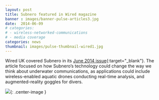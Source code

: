 ```yaml
---
layout: post
title: Subnero featured in Wired magazine
banner : images/banner-pulse-articles3.jpg
date:  2014-06-09
# categories:
# - wireless-networked-communications
# - media coverage
categories: news
thumbnail: images/pulse-thumbnail-wired1.jpg
---
```


Wired UK covered Subnero in its [June 2014 issue](http://www.wired.co.uk/magazine/archive/2014/06/start/undersea-internet){:target="_blank"}. The article focused on how Subnero’s technology could change the way we think about underwater communications, as applications could include wireless-enabled aquatic drones conducting real-time analysis, and augmented-reality goggles for divers.

![]({{site.baseurl}}/images/TheUnderseaInternet.jpg){: .center-image }
